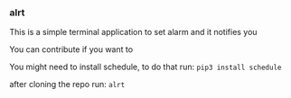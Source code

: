 <h3><p>alrt</p></h3>
<p>This is a simple terminal application to set alarm and it notifies you</p>

You can contribute if you want to

You might need to install schedule, to do that run:  ``` pip3 install schedule ```

after cloning the repo run: ``` alrt ``` 
